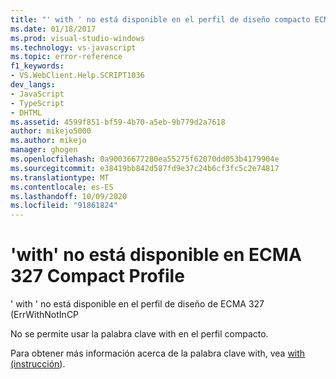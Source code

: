 ```yaml
---
title: "' with ' no está disponible en el perfil de diseño compacto ECMA 327 | Microsoft Docs"
ms.date: 01/18/2017
ms.prod: visual-studio-windows
ms.technology: vs-javascript
ms.topic: error-reference
f1_keywords:
- VS.WebClient.Help.SCRIPT1036
dev_langs:
- JavaScript
- TypeScript
- DHTML
ms.assetid: 4599f851-bf59-4b70-a5eb-9b779d2a7618
author: mikejo5000
ms.author: mikejo
manager: ghogen
ms.openlocfilehash: 0a90036677280ea55275f62070dd053b4179904e
ms.sourcegitcommit: e38419bb842d587fd9e37c24b6cf3fc5c2e74817
ms.translationtype: MT
ms.contentlocale: es-ES
ms.lasthandoff: 10/09/2020
ms.locfileid: "91861824"
---
```

# <a name="with-not-available-in-the-ecma-327-compact-profile"></a>'with' no está disponible en ECMA 327 Compact Profile
' with ' no está disponible en el perfil de diseño de ECMA 327 (ErrWithNotInCP  
  
 No se permite usar la palabra clave with en el perfil compacto.  
  
 Para obtener más información acerca de la palabra clave with, vea [with (instrucción](https://developer.mozilla.org/docs/Web/JavaScript/Reference/Statements/with)).